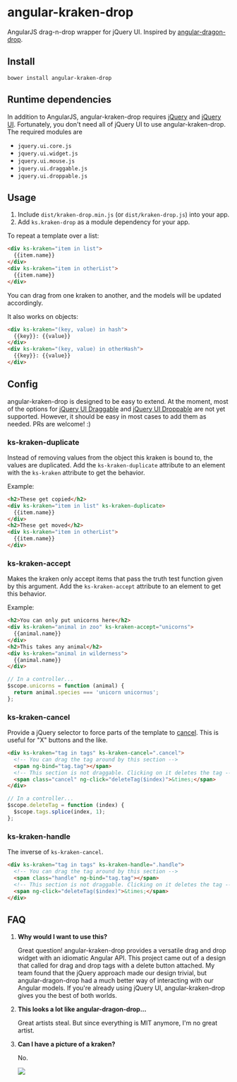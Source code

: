 # angular-kraken-drop
AngularJS drag-n-drop wrapper for jQuery UI. Inspired by [angular-dragon-drop](https://github.com/btford/angular-dragon-drop).

## Install

```
bower install angular-kraken-drop
```

## Runtime dependencies

In addition to AngularJS, angular-kraken-drop requires [jQuery](http://goo.gl/knfVey)
and [jQuery UI](http://jqueryui.com). Fortunately, you don't need all of jQuery UI
to use angular-kraken-drop. The required modules are

- `jquery.ui.core.js`
- `jquery.ui.widget.js`
- `jquery.ui.mouse.js`
- `jquery.ui.draggable.js`
- `jquery.ui.droppable.js`

## Usage

1. Include `dist/kraken-drop.min.js` (or `dist/kraken-drop.js`) into your app.
2. Add `ks.kraken-drop` as a module dependency for your app.

To repeat a template over a list:

```html
<div ks-kraken="item in list">
  {{item.name}}
</div>
<div ks-kraken="item in otherList">
  {{item.name}}
</div>
```

You can drag from one kraken to another, and the models will be updated
accordingly.

It also works on objects:

```html
<div ks-kraken="(key, value) in hash">
  {{key}}: {{value}}
</div>
<div ks-kraken="(key, value) in otherHash">
  {{key}}: {{value}}
</div>
```

## Config

angular-kraken-drop is designed to be easy to extend. At the moment, most of
the options for [jQuery UI Draggable](http://jqueryui.com/draggable/) and
[jQuery UI Droppable](http://jqueryui.com/droppable/) are not yet supported.
However, it should be easy in most cases to add them as needed. PRs are welcome! :)

### ks-kraken-duplicate

Instead of removing values from the object this kraken is bound to, the values
are duplicated. Add the `ks-kraken-duplicate` attribute to an element with the
`ks-kraken` attribute to get the behavior.

Example:

```html
<h2>These get copied</h2>
<div ks-kraken="item in list" ks-kraken-duplicate>
  {{item.name}}
</div>
<h2>These get moved</h2>
<div ks-kraken="item in otherList">
  {{item.name}}
</div>
```

### ks-kraken-accept

Makes the kraken only accept items that pass the truth test function given by
this argument. Add the `ks-kraken-accept` attribute to an element to get this
behavior.

Example:

```html
<h2>You can only put unicorns here</h2>
<div ks-kraken="animal in zoo" ks-kraken-accept="unicorns">
  {{animal.name}}
</div>
<h2>This takes any animal</h2>
<div ks-kraken="animal in wilderness">
  {{animal.name}}
</div>
```

```js
// In a controller...
$scope.unicorns = function (animal) {
  return animal.species === 'unicorn unicornus';
};
```

### ks-kraken-cancel

Provide a jQuery selector to force parts of the template to
[cancel](http://jqueryui.com/draggable/#handle). This is useful for "X" buttons
and the like.

```html
<div ks-kraken="tag in tags" ks-kraken-cancel=".cancel">
  <!-- You can drag the tag around by this section -->
  <span ng-bind="tag.tag"></span>
  <!-- This section is not draggable. Clicking on it deletes the tag -->
  <span class="cancel" ng-click="deleteTag($index)">&times;</span>
</div>
```

```js
// In a controller...
$scope.deleteTag = function (index) {
  $scope.tags.splice(index, 1);
};
```

### ks-kraken-handle

The inverse of `ks-kraken-cancel`.

```html
<div ks-kraken="tag in tags" ks-kraken-handle=".handle">
  <!-- You can drag the tag around by this section -->
  <span class="handle" ng-bind="tag.tag"></span>
  <!-- This section is not draggable. Clicking on it deletes the tag -->
  <span ng-click="deleteTag($index)">&times;</span>
</div>
```

## FAQ

1. **Why would I want to use this?**

    Great question! angular-kraken-drop provides a versatile drag and drop widget
    with an idiomatic Angular API. This project came out of a design that called for
    drag and drop tags with a delete button attached. My team found that the jQuery
    approach made our design trivial, but angular-dragon-drop had a much better way
    of interacting with our Angular models. If you're already using jQuery UI,
    angular-kraken-drop gives you the best of both worlds.

2. **This looks a lot like angular-dragon-drop...**

    Great artists steal. But since everything is MIT anymore, I'm no great artist.

3. **Can I have a picture of a kraken?**

    No.

    ![](http://fc02.deviantart.net/fs70/f/2012/317/0/4/kraken_rough_4_by_lozanox-d5kvs3g.jpg)

